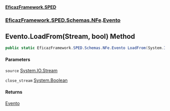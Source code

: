 #### [EficazFramework.SPED](EficazFrameworkSPED.md 'EficazFramework SPED')
### [EficazFramework.SPED.Schemas.NFe](EficazFramework.SPED.Schemas.NFe.md 'EficazFramework.SPED.Schemas.NFe').[Evento](EficazFramework.SPED.Schemas.NFe/Evento.md 'EficazFramework.SPED.Schemas.NFe.Evento')

## Evento.LoadFrom(Stream, bool) Method

```csharp
public static EficazFramework.SPED.Schemas.NFe.Evento LoadFrom(System.IO.Stream source, bool close_stream=true);
```
#### Parameters

<a name='EficazFramework.SPED.Schemas.NFe.Evento.LoadFrom(System.IO.Stream,bool).source'></a>

`source` [System.IO.Stream](https://docs.microsoft.com/en-us/dotnet/api/System.IO.Stream 'System.IO.Stream')

<a name='EficazFramework.SPED.Schemas.NFe.Evento.LoadFrom(System.IO.Stream,bool).close_stream'></a>

`close_stream` [System.Boolean](https://docs.microsoft.com/en-us/dotnet/api/System.Boolean 'System.Boolean')

#### Returns
[Evento](EficazFramework.SPED.Schemas.NFe/Evento.md 'EficazFramework.SPED.Schemas.NFe.Evento')